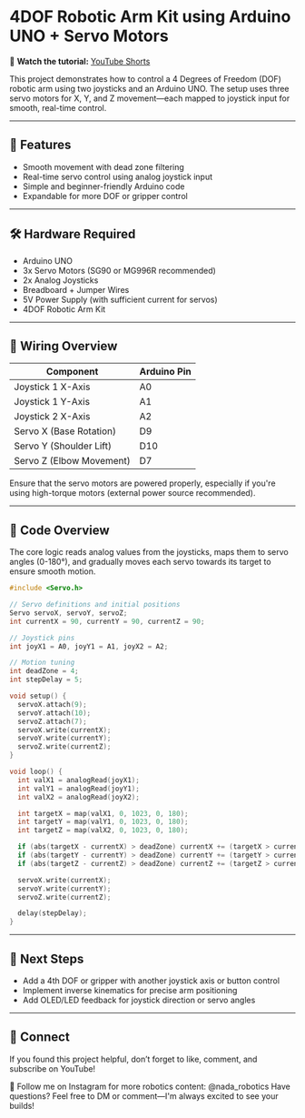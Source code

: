 # 4DOF Robotic Arm Kit using Arduino UNO + Servo Motors

🎥 **Watch the tutorial:** [YouTube Shorts](https://youtube.com/shorts/wb3r6qS_1Ko?feature=share)

This project demonstrates how to control a 4 Degrees of Freedom (DOF) robotic arm using two joysticks and an Arduino UNO. The setup uses three servo motors for X, Y, and Z movement—each mapped to joystick input for smooth, real-time control.

---

## 🚀 Features

- Smooth movement with dead zone filtering  
- Real-time servo control using analog joystick input  
- Simple and beginner-friendly Arduino code  
- Expandable for more DOF or gripper control

---

## 🛠 Hardware Required

- Arduino UNO  
- 3x Servo Motors (SG90 or MG996R recommended)  
- 2x Analog Joysticks  
- Breadboard + Jumper Wires  
- 5V Power Supply (with sufficient current for servos)  
- 4DOF Robotic Arm Kit  

---

## 🔌 Wiring Overview

| Component | Arduino Pin |
|----------|-------------|
| Joystick 1 X-Axis | A0 |
| Joystick 1 Y-Axis | A1 |
| Joystick 2 X-Axis | A2 |
| Servo X (Base Rotation) | D9 |
| Servo Y (Shoulder Lift) | D10 |
| Servo Z (Elbow Movement) | D7 |

Ensure that the servo motors are powered properly, especially if you're using high-torque motors (external power source recommended).

---

## 🧠 Code Overview

The core logic reads analog values from the joysticks, maps them to servo angles (0-180°), and gradually moves each servo towards its target to ensure smooth motion.

```cpp
#include <Servo.h>

// Servo definitions and initial positions
Servo servoX, servoY, servoZ;
int currentX = 90, currentY = 90, currentZ = 90;

// Joystick pins
int joyX1 = A0, joyY1 = A1, joyX2 = A2;

// Motion tuning
int deadZone = 4;
int stepDelay = 5;

void setup() {
  servoX.attach(9);
  servoY.attach(10);
  servoZ.attach(7);
  servoX.write(currentX);
  servoY.write(currentY);
  servoZ.write(currentZ);
}

void loop() {
  int valX1 = analogRead(joyX1);
  int valY1 = analogRead(joyY1);
  int valX2 = analogRead(joyX2);

  int targetX = map(valX1, 0, 1023, 0, 180);
  int targetY = map(valY1, 0, 1023, 0, 180);
  int targetZ = map(valX2, 0, 1023, 0, 180);

  if (abs(targetX - currentX) > deadZone) currentX += (targetX > currentX) ? 1 : -1;
  if (abs(targetY - currentY) > deadZone) currentY += (targetY > currentY) ? 1 : -1;
  if (abs(targetZ - currentZ) > deadZone) currentZ += (targetZ > currentZ) ? 1 : -1;

  servoX.write(currentX);
  servoY.write(currentY);
  servoZ.write(currentZ);

  delay(stepDelay);
}
```

---

## 🧩 Next Steps

- Add a 4th DOF or gripper with another joystick axis or button control  
- Implement inverse kinematics for precise arm positioning  
- Add OLED/LED feedback for joystick direction or servo angles

---

## 📢 Connect

If you found this project helpful, don’t forget to like, comment, and subscribe on YouTube!

📸 Follow me on Instagram for more robotics content: @nada_robotics
Have questions? Feel free to DM or comment—I'm always excited to see your builds!
